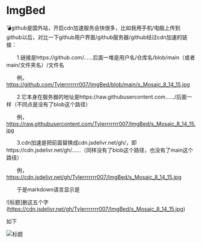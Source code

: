 # ImgBed
💣github是国外站，开启cdn加速服务会快很多，比如我用手机/电脑上传到github以后，对比一下github用户界面/github服务器/github经过cdn加速的链接：

　　1.链接是https://github.com/……后面一堆是用户名/仓库名/blob/main（或者main/文件夹名）/文件名

　　例，https://github.com/Tylerrrrrrr007/ImgBed/blob/main/s_Mosaic_8_14_15.jpg

　　2.它本身在服务器的地址是https://raw.githubusercontent.com……/后面一样（不同点是没有了blob这个路径）

　　例，https://raw.githubusercontent.com/Tylerrrrrrr007/ImgBed/s_Mosaic_8_14_15.jpg

　　3.cdn加速是把前面替换成cdn.jsdelivr.net/gh/，即https://cdn.jsdelivr.net/gh/……（同样没有了blob这个路径，也没有了main这个路径）

　　例，https://cdn.jsdelivr.net/gh/Tylerrrrrrr007/ImgBed/s_Mosaic_8_14_15.jpg

　　于是markdown语言显示是

![标题]删这五个字(https://cdn.jsdelivr.net/gh/Tylerrrrrrr007/ImgBed/s_Mosaic_8_14_15.jpg)

如下

![标题](https://cdn.jsdelivr.net/gh/Tylerrrrrrr007/ImgBed/s_Mosaic_8_14_15.jpg)
